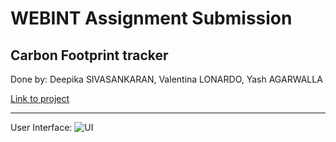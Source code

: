 # WEBINT Assignment Submission

## Carbon Footprint tracker
Done by: 
    Deepika SIVASANKARAN, 
    Valentina LONARDO,
    Yash AGARWALLA
    
[Link to project](https://deepika2502.github.io/webint.github.io/)
***
User Interface:
![UI](https://github.com/deepika2502/webint.github.io/blob/master/UI.png)
